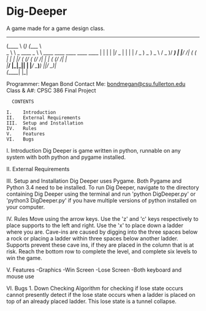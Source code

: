 # Dig-Deeper
A game made for a game design class.

 _____   _          _____                               
(____ \ (_)        (____ \                              
 _   \ \ _  ____    _   \ \ ____ ____ ____   ____  ____ 
| |   | | |/ _  |  | |   | / _  ) _  )  _ \ / _  )/ ___)
| |__/ /| ( ( | |  | |__/ ( (/ ( (/ /| | | ( (/ /| |    
|_____/ |_|\_|| |  |_____/ \____)____) ||_/ \____)_|    
          (_____|                    |_|                

Programmer: Megan Bond
Contact Me: bondmegan@csu.fullerton.edu
Class & A#: CPSC 386 Final Project


	  CONTENTS

    I.    Introduction
    II.   External Requirements
    III.  Setup and Installation
    IV.   Rules
    V.    Features
    VI.   Bugs

I.   Introduction
     Dig Deeper is game written in python, runnable on any system with both python and pygame installed.

II.  External Requirements
     

III. Setup and Installation
     Dig Deeper uses Pygame. Both Pygame and Python 3.4 need to be installed. To run Dig Deeper, navigate to the directory containing Dig Deeper using the terminal and run 'python DigDeeper.py' or 'python3 DigDeeper.py' if you have multiple versions of python installed on your computer.
     

IV.  Rules
     Move using the arrow keys. Use the 'z' and 'c' keys respectively to place supports to the left and right. Use the 'x' to place down a ladder where you are. Cave-ins are caused by digging into the three spaces below a rock or placing a ladder within three spaces below another ladder. Supports prevent these cave ins, if they are placed in the column that is at risk. Reach the bottom row to complete the level, and complete six levels to win the game.

V.   Features
     -Graphics
     -Win Screen
     -Lose Screen
     -Both keyboard and mouse use

VI.  Bugs
     1. Down Checking
        Algorithm for checking if lose state occurs cannot presently detect
        if the lose state occurs when a ladder is placed on top of an already
        placed ladder. This lose state is a tunnel collapse.

     
